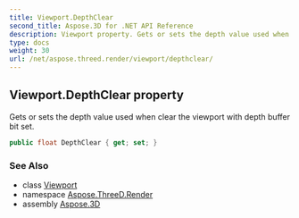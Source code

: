 ```yaml
---
title: Viewport.DepthClear
second_title: Aspose.3D for .NET API Reference
description: Viewport property. Gets or sets the depth value used when clear the viewport with depth buffer bit set
type: docs
weight: 30
url: /net/aspose.threed.render/viewport/depthclear/
---
```

## Viewport.DepthClear property

Gets or sets the depth value used when clear the viewport with depth buffer bit set.

```csharp
public float DepthClear { get; set; }
```

### See Also

* class [Viewport](../)
* namespace [Aspose.ThreeD.Render](../../viewport/)
* assembly [Aspose.3D](../../../)


